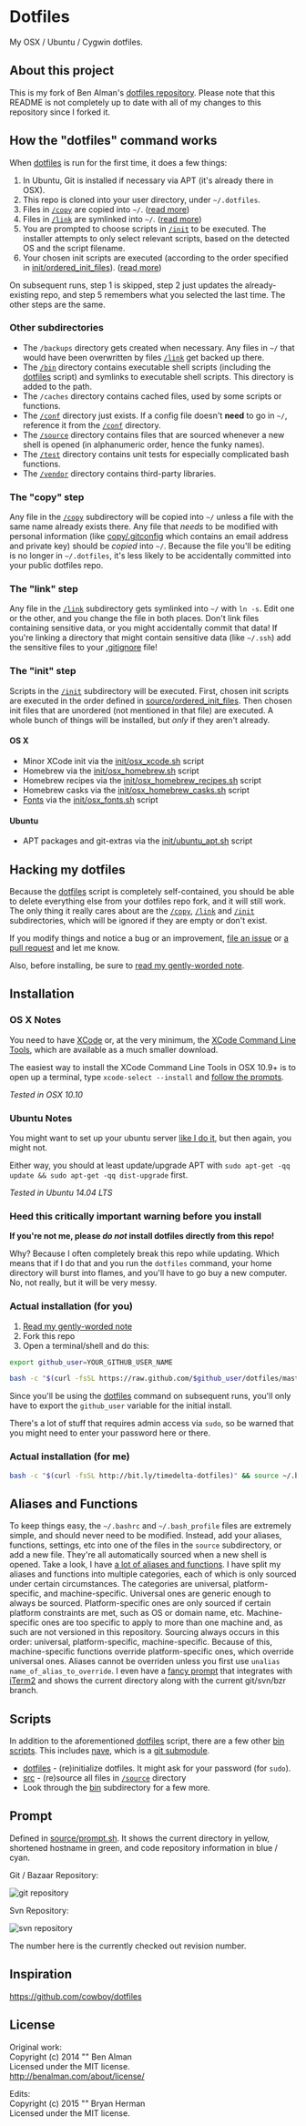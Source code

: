 # Dotfiles

My OSX / Ubuntu / Cygwin dotfiles.

## About this project

This is my fork of Ben Alman's [dotfiles repository](https://github.com/cowboy/dotfiles). Please note that this README is not completely up to date with all of my changes to this repository since I forked it.

[dotfiles]: bin/dotfiles

## How the "dotfiles" command works

When [dotfiles][dotfiles] is run for the first time, it does a few things:

1. In Ubuntu, Git is installed if necessary via APT (it's already there in OSX).
1. This repo is cloned into your user directory, under `~/.dotfiles`.
1. Files in [`/copy`](copy/) are copied into `~/`. ([read more](#the-copy-step))
1. Files in [`/link`](link/) are symlinked into `~/`. ([read more](#the-link-step))
1. You are prompted to choose scripts in [`/init`](init/) to be executed. The installer attempts to only select relevant scripts, based on the detected OS and the script filename.
1. Your chosen init scripts are executed (according to the order specified in [init/ordered_init_files](init/ordered_init_files)). ([read more](#the-init-step))

On subsequent runs, step 1 is skipped, step 2 just updates the already-existing repo, and step 5 remembers what you selected the last time. The other steps are the same.

### Other subdirectories

* The `/backups` directory gets created when necessary. Any files in `~/` that would have been overwritten by files [`/link`](link/) get backed up there.
* The [`/bin`](bin/) directory contains executable shell scripts (including the [dotfiles][dotfiles] script) and symlinks to executable shell scripts. This directory is added to the path.
* The `/caches` directory contains cached files, used by some scripts or functions.
* The [`/conf`](conf/) directory just exists. If a config file doesn't **need** to go in `~/`, reference it from the [`/conf`](conf/) directory.
* The [`/source`](source/) directory contains files that are sourced whenever a new shell is opened (in alphanumeric order, hence the funky names).
* The [`/test`](test/) directory contains unit tests for especially complicated bash functions.
* The [`/vendor`](vendor/) directory contains third-party libraries.

### The "copy" step
Any file in the [`/copy`](copy/) subdirectory will be copied into `~/` unless a file with the same name already exists there. Any file that _needs_ to be modified with personal information (like [copy/.gitconfig](copy/.gitconfig) which contains an email address and private key) should be _copied_ into `~/`. Because the file you'll be editing is no longer in `~/.dotfiles`, it's less likely to be accidentally committed into your public dotfiles repo.

### The "link" step
Any file in the [`/link`](link/) subdirectory gets symlinked into `~/` with `ln -s`. Edit one or the other, and you change the file in both places. Don't link files containing sensitive data, or you might accidentally commit that data! If you're linking a directory that might contain sensitive data (like `~/.ssh`) add the sensitive files to your [.gitignore](.gitignore) file!

### The "init" step
Scripts in the [`/init`](init/) subdirectory will be executed. First, chosen init scripts are executed in the order defined in [source/ordered_init_files](source/ordered_init_files). Then chosen init files that are unordered (not mentioned in that file) are executed. A whole bunch of things will be installed, but _only_ if they aren't already.

#### OS X

* Minor XCode init via the [init/osx_xcode.sh](init/osx_xcode.sh) script
* Homebrew via the [init/osx_homebrew.sh](init/osx_homebrew.sh) script
* Homebrew recipes via the [init/osx_homebrew_recipes.sh](init/osx_homebrew_recipes.sh) script
* Homebrew casks via the [init/osx_homebrew_casks.sh](init/osx_homebrew_casks.sh) script
* [Fonts](/timedelta/dotfiles/tree/master/conf/osx/fonts) via the [init/osx_fonts.sh](init/osx_fonts.sh) script

#### Ubuntu

* APT packages and git-extras via the [init/ubuntu_apt.sh](init/ubuntu_apt.sh) script

## Hacking my dotfiles

Because the [dotfiles][dotfiles] script is completely self-contained, you should be able to delete everything else from your dotfiles repo fork, and it will still work. The only thing it really cares about are the [`/copy`](copy/), [`/link`](link/) and [`/init`](init/) subdirectories, which will be ignored if they are empty or don't exist.

If you modify things and notice a bug or an improvement, [file an issue](https://github.com/timedelta/dotfiles/issues) or [a pull request](https://github.com/timedelta/dotfiles/pulls) and let me know.

Also, before installing, be sure to [read my gently-worded note](#heed-this-critically-important-warning-before-you-install).

## Installation

### OS X Notes

You need to have [XCode](https://developer.apple.com/downloads/index.action?=xcode) or, at the very minimum, the [XCode Command Line Tools](https://developer.apple.com/downloads/index.action?=command%20line%20tools), which are available as a much smaller download.

The easiest way to install the XCode Command Line Tools in OSX 10.9+ is to open up a terminal, type `xcode-select --install` and [follow the prompts](http://osxdaily.com/2014/02/12/install-command-line-tools-mac-os-x/).

_Tested in OSX 10.10_

### Ubuntu Notes

You might want to set up your ubuntu server [like I do it](https://github.com/cowboy/dotfiles/wiki/ubuntu-setup), but then again, you might not.

Either way, you should at least update/upgrade APT with `sudo apt-get -qq update && sudo apt-get -qq dist-upgrade` first.

_Tested in Ubuntu 14.04 LTS_

### Heed this critically important warning before you install

**If you're not me, please _do not_ install dotfiles directly from this repo!**

Why? Because I often completely break this repo while updating. Which means that if I do that and you run the `dotfiles` command, your home directory will burst into flames, and you'll have to go buy a new computer. No, not really, but it will be very messy.

### Actual installation (for you)

1. [Read my gently-worded note](#heed-this-critically-important-warning-before-you-install)
1. Fork this repo
1. Open a terminal/shell and do this:

```sh
export github_user=YOUR_GITHUB_USER_NAME

bash -c "$(curl -fsSL https://raw.github.com/$github_user/dotfiles/master/bin/dotfiles)" && source ~/.bashrc
```

Since you'll be using the [dotfiles][dotfiles] command on subsequent runs, you'll only have to export the `github_user` variable for the initial install.

There's a lot of stuff that requires admin access via `sudo`, so be warned that you might need to enter your password here or there.

### Actual installation (for me)

```sh
bash -c "$(curl -fsSL http://bit.ly/timedelta-dotfiles)" && source ~/.bashrc
```

## Aliases and Functions
To keep things easy, the `~/.bashrc` and `~/.bash_profile` files are extremely simple, and should never need to be modified. Instead, add your aliases, functions, settings, etc into one of the files in the `source` subdirectory, or add a new file. They're all automatically sourced when a new shell is opened. Take a look, I have [a lot of aliases and functions](source). I have split my aliases and functions into multiple categories, each of which is only sourced under certain circumstances. The categories are universal, platform-specific, and machine-specific. Universal ones are generic enough to always be sourced. Platform-specific ones are only sourced if certain platform constraints are met, such as OS or domain name, etc. Machine-specific ones are too specific to apply to more than one machine and, as such are not versioned in this repository. Sourcing always occurs in this order: universal, platform-specific, machine-specific. Because of this, machine-specific functions override platform-specific ones, which override universal ones. Aliases cannot be overriden unless you first use `unalias name_of_alias_to_override`. I even have a [fancy prompt](source/prompt.sh) that integrates with [iTerm2](https://iterm2.com) and shows the current directory along with the current git/svn/bzr branch.

## Scripts
In addition to the aforementioned [dotfiles][dotfiles] script, there are a few other [bin scripts](bin). This includes [nave](https://github.com/isaacs/nave), which is a [git submodule](vendor).

* [dotfiles][dotfiles] - (re)initialize dotfiles. It might ask for your password (for `sudo`).
* [src](link/.bashrc#L8-18) - (re)source all files in [`/source`](source/) directory
* Look through the [bin](bin) subdirectory for a few more.

## Prompt
Defined in [source/prompt.sh](source/prompt.sh). It shows the current directory in yellow, shortened hostname in green, and code repository information in blue / cyan.

Git / Bazaar Repository:

![git repository](http://s15.postimg.org/enuo12for/Screen_Shot_2015_11_10_at_8_55_41_PM.png)

Svn Repository:

![svn repository](http://s11.postimg.org/7h1byvj37/Screen_Shot_2015_11_10_at_9_04_42_PM.png)

The number here is the currently checked out revision number.

## Inspiration
<https://github.com/cowboy/dotfiles>

## License
Original work:  
Copyright (c) 2014 "" Ben Alman  
Licensed under the MIT license.  
<http://benalman.com/about/license/>

Edits:  
Copyright (c) 2015 "" Bryan Herman  
Licensed under the MIT license.  
